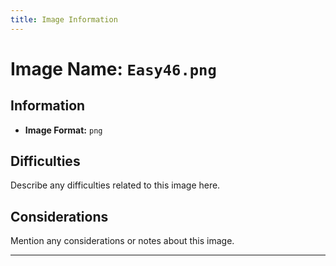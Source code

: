 ```yaml
---
title: Image Information
---
```


# Image Name: `Easy46.png`

## Information

- **Image Format:** `png`

## Difficulties

Describe any difficulties related to this image here.

## Considerations

Mention any considerations or notes about this image.

---
